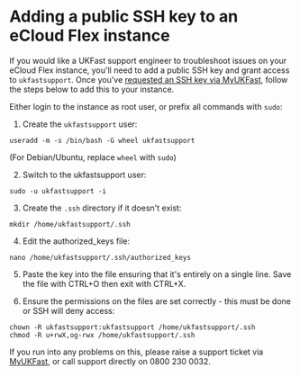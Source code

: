 # Adding a public SSH key to an eCloud Flex instance

If you would like a UKFast support engineer to troubleshoot issues on your eCloud Flex instance, you'll need to add a public SSH key and grant access to `ukfastsupport`.  Once you've [requested an SSH key via MyUKFast](/cloud/flex/support/requestsshkey.html), follow the steps below to add this to your instance.

Either login to the instance as root user, or prefix all commands with `sudo`:

1. Create the `ukfastsupport` user:
```
useradd -m -s /bin/bash -G wheel ukfastsupport
```
(For Debian/Ubuntu, replace `wheel` with `sudo`)


2. Switch to the ukfastsupport user:
```
sudo -u ukfastsupport -i
```

3. Create the `.ssh` directory if it doesn't exist:
```
mkdir /home/ukfastsupport/.ssh
```

4. Edit the authorized_keys file:
```
nano /home/ukfastsupport/.ssh/authorized_keys
```

5. Paste the key into the file ensuring that it's entirely on a single line. Save the file with CTRL+O <ENTER> then exit with CTRL+X.

6. Ensure the permissions on the files are set correctly - this must be done or SSH will deny access:
```
chown -R ukfastsupport:ukfastsupport /home/ukfastsupport/.ssh
chmod -R u+rwX,og-rwx /home/ukfastsupport/.ssh
```

If you run into any problems on this, please raise a support ticket via [MyUKFast](https://my.ukfast.co.uk/pss/add.php), or call support directly on 0800 230 0032.
